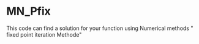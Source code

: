 # MN_Pfix
This code can find a solution for your function using Numerical methods " fixed point iteration Methode"

